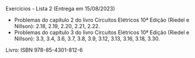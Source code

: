 <div class="cabecalho">
    Exercícios - Lista 2 (Entrega em 15/08/2023)
</div>
<div class="conteudo">

- Problemas do capítulo 2 do livro Circuitos Elétricos 10ª Edição (Riedel e Nillson): 2.18, 2.19, 2.20, 2.21, 2.22.
- Problemas do capítulo 3 do livro Circuitos Elétricos 10ª Edição (Riedel e Nillson): 3.3, 3.4, 3.6, 3.7, 3.8, 3.9, 3.12, 3.13, 3.16, 3.18, 3.30.

Livro: ISBN 978-85-4301-812-6

</div>
